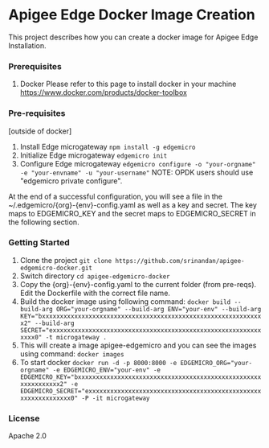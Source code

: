 # Apigee Edge Docker Image Creation
This project describes how you can create a docker image for Apigee Edge Installation.

### Prerequisites
1. Docker
Please refer to this page to install docker in your machine
https://www.docker.com/products/docker-toolbox

### Pre-requisites
[outside of docker]
1. Install Edge microgateway
```npm install -g edgemicro```
2. Initialize Edge microgateway
```edgemicro init```
3. Configure Edge microgateway
```edgemicro configure -o "your-orgname" -e "your-envname" -u "your-username"```
NOTE: OPDK users should use "edgemicro private configure".

At the end of a successful configuration, you will see a file in the ~/.edgemicro/{org}-{env}-config.yaml as well as a key and secret. The key maps to EDGEMICRO_KEY and the secret maps to EDGEMICRO_SECRET in the following section.

### Getting Started
1. Clone the project
```git clone https://github.com/srinandan/apigee-edgemicro-docker.git```
2. Switch directory
```cd apigee-edgemicro-docker```
4. Copy the {org}-{env}-config.yaml to the current folder (from pre-reqs). Edit the Dockerfile with the correct file name.
5. Build the docker image using following command:
```docker build --build-arg ORG="your-orgname" --build-arg ENV="your-env" --build-arg KEY="bxxxxxxxxxxxxxxxxxxxxxxxxxxxxxxxxxxxxxxxxxxxxxxxxxxxxxxxxxxxxxx2" --build-arg SECRET="exxxxxxxxxxxxxxxxxxxxxxxxxxxxxxxxxxxxxxxxxxxxxxxxxxxxxxxxxxxxxx0" -t microgateway .```
6. This will create a image apigee-edgemicro and you can see the images using command:
```docker images```
7. To start docker
```docker run -d -p 8000:8000 -e EDGEMICRO_ORG="your-orgname" -e EDGEMICRO_ENV="your-env" -e EDGEMICRO_KEY="bxxxxxxxxxxxxxxxxxxxxxxxxxxxxxxxxxxxxxxxxxxxxxxxxxxxxxxxxxxxxxx2" -e  EDGEMICRO_SECRET="exxxxxxxxxxxxxxxxxxxxxxxxxxxxxxxxxxxxxxxxxxxxxxxxxxxxxxxxxxxxxx0" -P -it microgateway```

### License
Apache 2.0
